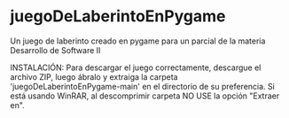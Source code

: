 # juegoDeLaberintoEnPygame
Un juego de laberinto creado en pygame para un parcial de la materia Desarrollo de Software II

INSTALACIÓN: Para descargar el juego correctamente, descargue el archivo ZIP, luego ábralo y extraiga la carpeta 'juegoDeLaberintoEnPygame-main' en el directorio de su preferencia.
Si está usando WinRAR, al descomprimir carpeta NO USE la opción "Extraer en".
